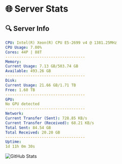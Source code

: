 # 🌐 Server Stats
## 🔍 Server Info
```yaml
CPU: Intel(R) Xeon(R) CPU E5-2699 v4 @ 1381.25MHz
CPU Usage: 7.00%
Cores: 44P | 88T
-----------------------------------
Memory:
Current Usage: 7.13 GB/503.74 GB
Available: 493.26 GB
-----------------------------------
Disk:
Current Usage: 21.66 GB/1.71 TB
Free: 1.60 TB
-----------------------------------
GPU:
No GPU detected
-----------------------------------
Network:
Current Transfer (Sent): 728.85 KB/s
Current Transfer (Received): 68.21 KB/s
Total Sent: 84.54 GB
Total Received: 20.20 GB
-----------------------------------
Uptime:
1d 11h 0m 30s
```
![GitHub Stats](https://img.shields.io/badge/Updated-2025-04-21_04:09:18-blue)